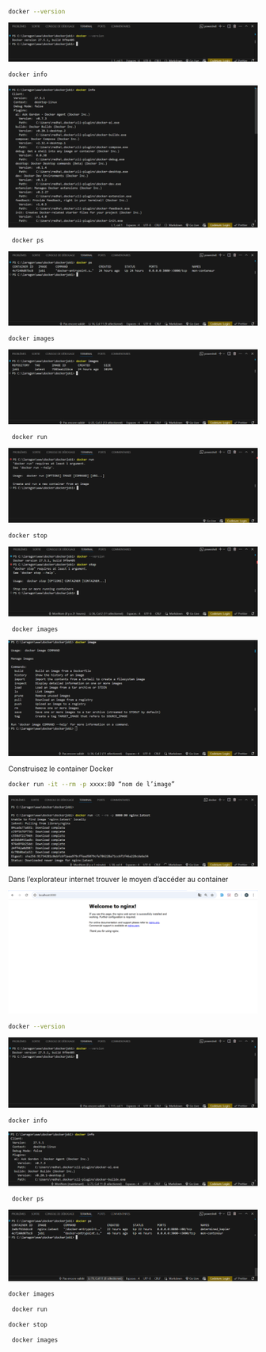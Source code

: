 ```sh
docker --version
```
![alt text](images/`dockerversion.png)



```sh
docker info
```     
![alt text](images/dockerinfo.png)

```sh
 docker ps
 ```
 ![alt text](images/dockerps.png)




 ```sh
 docker images
 ```
![alt text](images/dockerimage.png)


 
```sh
 docker run
 ```

![alt text](images/dockerrun.png)


 ```sh
 docker stop
```
![alt text](images/dockerstop.png)





```sh
 docker images
 ```
![alt text](images/dockerimageee.png)
 




 Construisez le container Docker


```sh
docker run -it --rm -p xxxx:80 “nom de l’image”
```

![alt text](images/dockerrunnn.png)

Dans l’explorateur internet trouver le moyen d’accéder au
container

![alt text](images/nginx.png)




```sh
docker --version
```
![alt text](images/dockerversionn.png)


```sh
docker info
```     
![alt text](<images/docker infoo.png>)

```sh
 docker ps
 ```
![alt text](images/dockerpss.png) 




 ```sh
 docker images
 ```



 
```sh
 docker run
 ```




 ```sh
 docker stop
```






```sh
 docker images
 ```

 

